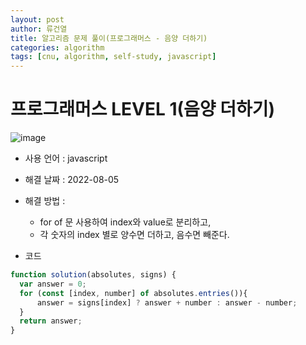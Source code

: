 ```yaml
---
layout: post
author: 류건열
title: 알고리즘 문제 풀이(프로그래머스 - 음양 더하기)
categories: algorithm
tags: [cnu, algorithm, self-study, javascript]
---
```


# 프로그래머스 LEVEL 1(음양 더하기)

  ![image](https://user-images.githubusercontent.com/34560965/182977097-da9cd898-6600-439e-b229-074d7ab02c08.png)

  - 사용 언어 : javascript

  - 해결 날짜 : 2022-08-05

  - 해결 방법 :

    - for of 문 사용하여 index와 value로 분리하고,
    - 각 숫자의 index 별로 양수면 더하고, 음수면 빼준다.

  - 코드

  ```javascript
  function solution(absolutes, signs) {
    var answer = 0;
    for (const [index, number] of absolutes.entries()){
        answer = signs[index] ? answer + number : answer - number;
    }
    return answer;
  }
  ```
